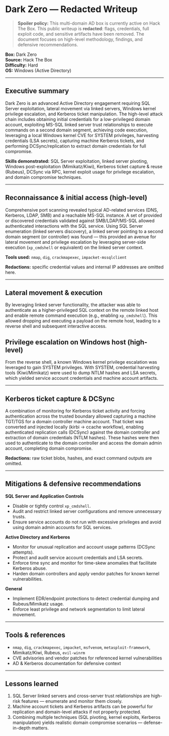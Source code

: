 # Dark Zero — Redacted Writeup

> **Spoiler policy:** This multi-domain AD box is currently active on Hack The Box. This public writeup is **redacted**: flags, credentials, full exploit code, and sensitive artifacts have been removed. The document focuses on high-level methodology, findings, and defensive recommendations.

**Box:** Dark Zero  
**Source:** Hack The Box  
**Difficulty:** Hard  
**OS:** Windows (Active Directory)  

---

## Executive summary
Dark Zero is an advanced Active Directory engagement requiring SQL Server exploitation, lateral movement via linked servers, Windows kernel privilege escalation, and Kerberos ticket manipulation. The high-level attack chain includes obtaining initial credentials for a low-privileged domain account, exploiting MS-SQL linked server trust relationships to execute commands on a second domain segment, achieving code execution, leveraging a local Windows kernel CVE for SYSTEM privileges, harvesting credentials (LSA secrets), capturing machine Kerberos tickets, and performing DCSync/replication to extract domain credentials for full compromise.

**Skills demonstrated:** SQL Server exploitation, linked server pivoting, Windows post-exploitation (Mimikatz/Kiwi), Kerberos ticket capture & reuse (Rubeus), DCSync via RPC, kernel exploit usage for privilege escalation, and domain compromise techniques.

---

## Reconnaissance & initial access (high-level)
Comprehensive port scanning revealed typical AD-related services (DNS, Kerberos, LDAP, SMB) and a reachable MS-SQL instance. A set of provided or discovered credentials validated against SMB/LDAP/MS-SQL allowed authenticated interactions with the SQL service. Using SQL Server enumeration (linked servers discovery), a linked server pointing to a second domain segment (or controller) was found — this provided an avenue for lateral movement and privilege escalation by leveraging server-side execution (`xp_cmdshell` or equivalent) on the linked server context.

**Tools used:** `nmap`, `dig`, `crackmapexec`, `impacket-mssqlclient`

**Redactions:** specific credential values and internal IP addresses are omitted here.

---

## Lateral movement & execution
By leveraging linked server functionality, the attacker was able to authenticate as a higher-privileged SQL context on the remote linked host and enable remote command execution (e.g., enabling `xp_cmdshell`). This allowed dropping and executing a payload on the remote host, leading to a reverse shell and subsequent interactive access.

## Privilege escalation on Windows host (high-level)
From the reverse shell, a known Windows kernel privilege escalation was leveraged to gain SYSTEM privileges. With SYSTEM, credential harvesting tools (Kiwi/Mimikatz) were used to dump NTLM hashes and LSA secrets, which yielded service account credentials and machine account artifacts.

---

## Kerberos ticket capture & DCSync
A combination of monitoring for Kerberos ticket activity and forcing authentication across the trusted boundary allowed capturing a machine TGT/TGS for a domain controller machine account. That ticket was converted and injected locally (kirbi → ccache workflow), enabling authenticated replication calls (DCSync) against the domain controller and extraction of domain credentials (NTLM hashes). These hashes were then used to authenticate to the domain controller and access the domain admin account, completing domain compromise.

**Redactions:** raw ticket blobs, hashes, and exact command outputs are omitted.

---

## Mitigations & defensive recommendations
**SQL Server and Application Controls**
- Disable or tightly control `xp_cmdshell`.
- Audit and restrict linked server configurations and remove unnecessary trusts.
- Ensure service accounts do not run with excessive privileges and avoid using domain admin accounts for SQL services.

**Active Directory and Kerberos**
- Monitor for unusual replication and account usage patterns (DCSync attempts).
- Protect and audit service account credentials and LSA secrets.
- Enforce time sync and monitor for time-skew anomalies that facilitate Kerberos abuse.
- Harden domain controllers and apply vendor patches for known kernel vulnerabilities.

**General**
- Implement EDR/endpoint protections to detect credential dumping and Rubeus/Mimikatz usage.
- Enforce least privilege and network segmentation to limit lateral movement.

---

## Tools & references
- `nmap`, `dig`, `crackmapexec`, `impacket`, `msfvenom`, `metasploit-framework`, Mimikatz/Kiwi, Rubeus, `evil-winrm`
- CVE advisories and vendor patches for referenced kernel vulnerabilities
- AD & Kerberos documentation for defensive context

---

## Lessons learned
1. SQL Server linked servers and cross-server trust relationships are high-risk features — enumerate and monitor them closely.
2. Machine account tickets and Kerberos artifacts can be powerful for replication and domain-level attacks if not properly protected.
3. Combining multiple techniques (SQL pivoting, kernel exploits, Kerberos manipulation) yields realistic domain compromise scenarios — defense-in-depth matters.
